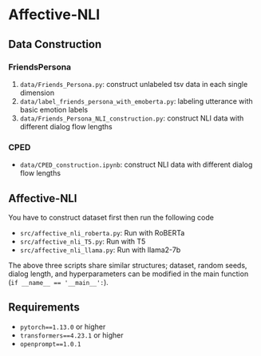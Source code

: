 # Affective-NLI

## Data Construction


### FriendsPersona

1. `data/Friends_Persona.py`: construct unlabeled tsv data in each single dimension
2. `data/label_friends_persona_with_emoberta.py`: labeling utterance with basic emotion labels
3. `data/Friends_Persona_NLI_construction.py`: construct NLI data with different dialog flow lengths


### CPED

- `data/CPED_construction.ipynb`: construct NLI data with different dialog flow lengths

## Affective-NLI

You have to construct dataset first then run the following code

- `src/affective_nli_roberta.py`: Run with RoBERTa
- `src/affective_nli_T5.py`: Run with T5
- `src/affective_nli_llama.py`: Run with llama2-7b 




The above three scripts share similar structures; dataset, random seeds, dialog length, and hyperparameters can be modified in the main function (`if __name__ == '__main__':`).

## Requirements

- `pytorch==1.13.0` or higher
- `transformers==4.23.1` or higher
- `openprompt==1.0.1`
